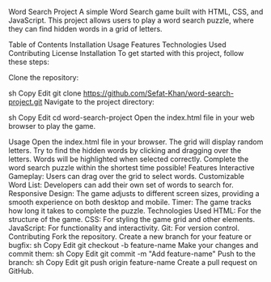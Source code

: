 Word Search Project
A simple Word Search game built with HTML, CSS, and JavaScript. This project allows users to play a word search puzzle, where they can find hidden words in a grid of letters.

Table of Contents
Installation
Usage
Features
Technologies Used
Contributing
License
Installation
To get started with this project, follow these steps:

Clone the repository:

sh
Copy
Edit
git clone https://github.com/Sefat-Khan/word-search-project.git
Navigate to the project directory:

sh
Copy
Edit
cd word-search-project
Open the index.html file in your web browser to play the game.

Usage
Open the index.html file in your browser.
The grid will display random letters.
Try to find the hidden words by clicking and dragging over the letters.
Words will be highlighted when selected correctly.
Complete the word search puzzle within the shortest time possible!
Features
Interactive Gameplay: Users can drag over the grid to select words.
Customizable Word List: Developers can add their own set of words to search for.
Responsive Design: The game adjusts to different screen sizes, providing a smooth experience on both desktop and mobile.
Timer: The game tracks how long it takes to complete the puzzle.
Technologies Used
HTML: For the structure of the game.
CSS: For styling the game grid and other elements.
JavaScript: For functionality and interactivity.
Git: For version control.
Contributing
Fork the repository.
Create a new branch for your feature or bugfix:
sh
Copy
Edit
git checkout -b feature-name
Make your changes and commit them:
sh
Copy
Edit
git commit -m "Add feature-name"
Push to the branch:
sh
Copy
Edit
git push origin feature-name
Create a pull request on GitHub.
